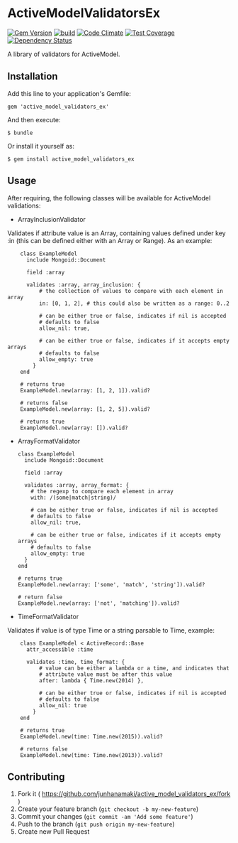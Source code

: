 # ActiveModelValidatorsEx

[![Gem Version](https://badge.fury.io/rb/active_model_validators_ex.svg)](http://badge.fury.io/rb/active_model_validators_ex)
[![build](https://travis-ci.org/junhanamaki/active_model_validators_ex.svg?branch=master)](https://travis-ci.org/junhanamaki/active_model_validators_ex)
[![Code Climate](https://codeclimate.com/github/junhanamaki/active_model_validators_ex/badges/gpa.svg)](https://codeclimate.com/github/junhanamaki/active_model_validators_ex)
[![Test Coverage](https://codeclimate.com/github/junhanamaki/active_model_validators_ex/badges/coverage.svg)](https://codeclimate.com/github/junhanamaki/active_model_validators_ex)
[![Dependency Status](https://gemnasium.com/junhanamaki/active_model_validators_ex.svg)](https://gemnasium.com/junhanamaki/active_model_validators_ex)

A library of validators for ActiveModel.

## Installation

Add this line to your application's Gemfile:

    gem 'active_model_validators_ex'

And then execute:

    $ bundle

Or install it yourself as:

    $ gem install active_model_validators_ex

## Usage

After requiring, the following classes will be available for ActiveModel
validations:

  * ArrayInclusionValidator

   Validates if attribute value is an Array, containing values defined under key
   :in (this can be defined either with an Array or Range). As an example:

        class ExampleModel
          include Mongoid::Document

          field :array

          validates :array, array_inclusion: {
              # the collection of values to compare with each element in array
              in: [0, 1, 2], # this could also be written as a range: 0..2

              # can be either true or false, indicates if nil is accepted
              # defaults to false
              allow_nil: true,

              # can be either true or false, indicates if it accepts empty arrays
              # defaults to false
              allow_empty: true
            }
        end

        # returns true
        ExampleModel.new(array: [1, 2, 1]).valid?

        # returns false
        ExampleModel.new(array: [1, 2, 5]).valid?

        # returns true
        ExampleModel.new(array: []).valid?

  * ArrayFormatValidator

        class ExampleModel
          include Mongoid::Document

          field :array

          validates :array, array_format: {
            # the regexp to compare each element in array
            with: /(some|match|string)/

            # can be either true or false, indicates if nil is accepted
            # defaults to false
            allow_nil: true,

            # can be either true or false, indicates if it accepts empty arrays
            # defaults to false
            allow_empty: true
          }
        end

        # returns true
        ExampleModel.new(array: ['some', 'match', 'string']).valid?

        # return false
        ExampleModel.new(array: ['not', 'matching']).valid?

  * TimeFormatValidator

   Validates if value is of type Time or a string parsable to Time, example:

        class ExampleModel < ActiveRecord::Base
          attr_accessible :time

          validates :time, time_format: {
              # value can be either a lambda or a time, and indicates that
              # attribute value must be after this value
              after: lambda { Time.new(2014) },

              # can be either true or false, indicates if nil is accepted
              # defaults to false
              allow_nil: true
            }
        end

        # returns true
        ExampleModel.new(time: Time.new(2015)).valid?

        # returns false
        ExampleModel.new(time: Time.new(2013)).valid?

## Contributing

1. Fork it ( https://github.com/junhanamaki/active_model_validators_ex/fork )
2. Create your feature branch (`git checkout -b my-new-feature`)
3. Commit your changes (`git commit -am 'Add some feature'`)
4. Push to the branch (`git push origin my-new-feature`)
5. Create new Pull Request
